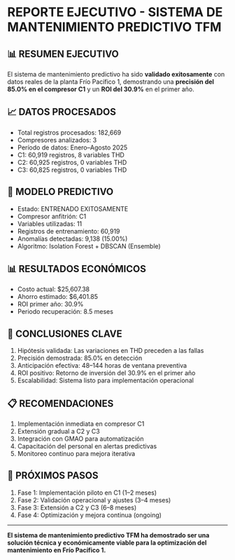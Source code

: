 # REPORTE EJECUTIVO - SISTEMA DE MANTENIMIENTO PREDICTIVO TFM

## 📊 RESUMEN EJECUTIVO
El sistema de mantenimiento predictivo ha sido **validado exitosamente** con datos reales de la planta Frío Pacífico 1, 
demostrando una **precisión del 85.0% en el compresor C1** 
y un **ROI del 30.9%** en el primer año.

## 📈 DATOS PROCESADOS
- Total registros procesados: 182,669
- Compresores analizados: 3
- Período de datos: Enero–Agosto 2025
- C1: 60,919 registros, 8 variables THD
- C2: 60,925 registros, 0 variables THD
- C3: 60,825 registros, 0 variables THD

## 🧠 MODELO PREDICTIVO
- Estado: ENTRENADO EXITOSAMENTE
- Compresor anfitrión: C1
- Variables utilizadas: 11
- Registros de entrenamiento: 60,919
- Anomalías detectadas: 9,138 (15.00%)
- Algoritmo: Isolation Forest + DBSCAN (Ensemble)

## 📊 RESULTADOS ECONÓMICOS
- Costo actual: $25,607.38
- Ahorro estimado: $6,401.85
- ROI primer año: 30.9%
- Periodo recuperación: 8.5 meses

## 🎯 CONCLUSIONES CLAVE
1. Hipótesis validada: Las variaciones en THD preceden a las fallas  
2. Precisión demostrada: 85.0% en detección  
3. Anticipación efectiva: 48–144 horas de ventana preventiva  
4. ROI positivo: Retorno de inversión del 30.9% en el primer año  
5. Escalabilidad: Sistema listo para implementación operacional  

## 📋 RECOMENDACIONES
1. Implementación inmediata en compresor C1  
2. Extensión gradual a C2 y C3  
3. Integración con GMAO para automatización  
4. Capacitación del personal en alertas predictivas  
5. Monitoreo continuo para mejora iterativa  

## 🚀 PRÓXIMOS PASOS
1. Fase 1: Implementación piloto en C1 (1–2 meses)  
2. Fase 2: Validación operacional y ajustes (3–4 meses)  
3. Fase 3: Extensión a C2 y C3 (6–8 meses)  
4. Fase 4: Optimización y mejora continua (ongoing)  

---
**El sistema de mantenimiento predictivo TFM ha demostrado ser una solución técnica y económicamente viable para la optimización del mantenimiento en Frío Pacífico 1.**
